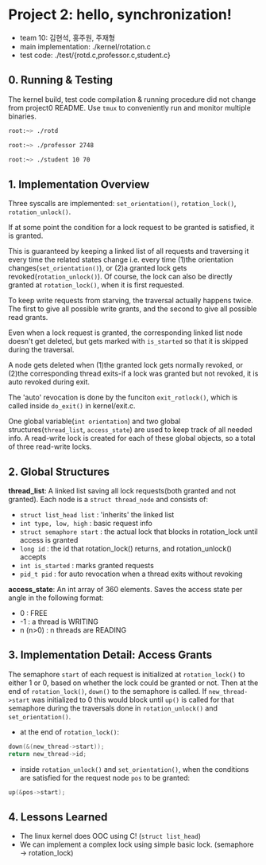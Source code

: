 # Project 2: hello, synchronization!
* team 10: 김현석, 홍주원, 주재형
* main implementation: ./kernel/rotation.c
* test code: ./test/{rotd.c,professor.c,student.c}

## 0. Running & Testing
The kernel build, test code compilation & running procedure did not change from project0 README. Use `tmux` to conveniently run and monitor multiple binaries.
```bash
root:~> ./rotd
```
```bash
root:~> ./professor 2748
```
```bash
root:~> ./student 10 70
```

## 1. Implementation Overview
Three syscalls are implemented: `set_orientation()`, `rotation_lock()`, `rotation_unlock()`.

If at some point the condition for a lock request to be granted is satisfied, it is granted.

This is guaranteed by keeping a linked list of all requests and traversing it every time the related states change
i.e. every time (1)the orientation changes(`set_orientation()`), or (2)a granted lock gets revoked(`rotation_unlock()`). Of course, the lock can also be directly granted at `rotation_lock()`, when it is first requested.

To keep write requests from starving, the traversal actually happens twice. The first to give all possible write grants, and the second to give all possible read grants.

Even when a lock request is granted, the corresponding linked list node doesn't get deleted, but gets marked with `is_started` so that it is skipped during the traversal.

A node gets deleted when (1)the granted lock gets normally revoked, or (2)the corresponding thread exits-if a lock was granted but not revoked, it is auto revoked during exit.

The 'auto' revocation is done by the funciton `exit_rotlock()`, which is called inside `do_exit()` in kernel/exit.c.

One global variable(`int orientation`) and two global structures(`thread_list`, `access_state`) are used to keep track of all needed info. A read-write lock is created for each of these global objects, so a total of three read-write locks.

## 2. Global Structures
**thread_list**: A linked list saving all lock requests(both granted and not granted). Each node is a `struct thread_node` and consists of:
* `struct list_head list`  : 'inherits' the linked list
* `int type, low, high`    : basic request info
* `struct semaphore start` : the actual lock that blocks in rotation_lock until access is granted
* `long id`                : the id that rotation_lock() returns, and rotation_unlock() accepts
* `int is_started`         : marks granted requests
* `pid_t pid`             : for auto revocation when a thread exits without revoking

**access_state**: An int array of 360 elements. Saves the access state per angle in the following format:
* 0        : FREE
* -1       : a thread is WRITING
* n (n>0)  : n threads are READING

## 3. Implementation Detail: Access Grants
The semaphore `start` of each request is initialized at `rotation_lock()` to either 1 or 0, based on whether the lock could be granted or not. Then at the end of `rotation_lock()`, `down()` to the semaphore is called. If `new_thread->start` was initialized to 0 this would block until `up()` is called for that semaphore during the traversals done in `rotation_unlock()` and `set_orientation()`.
* at the end of `rotation_lock()`:
```c
down(&(new_thread->start));
return new_thread->id;
```
* inside `rotation_unlock()` and `set_orientation()`, when the conditions are satisfied for the request node `pos` to be granted:
```c
up(&pos->start);
```

## 4. Lessons Learned
* The linux kernel does OOC using C! (`struct list_head`)
* We can implement a complex lock using simple basic lock. (semaphore -> rotation_lock)
